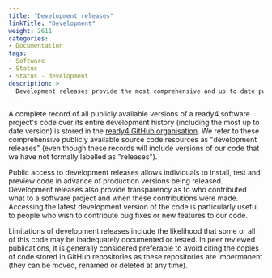 ```yaml
---
title: "Development releases"
linkTitle: "Development"
weight: 2611
categories: 
- Documentation
tags:
- Software
- Status
- Status - development
description: >
  Development releases provide the most comprehensive and up to date public record of a ready4 project's source code but may be poorly documented and tested.
---
```


A complete record of all publicly available versions of a ready4 software project's code over its entire development history (including the most up to date version) is stored in the [ready4 GitHub organisation](https://github.com/ready4-dev). We refer to these comprehensive publicly available source code resources as "development releases" (even though these records will include versions of our code that we have not formally labelled as "releases"). 

Public access to development releases allows individuals to install, test and preview code in advance of production versions being released. Development releases also provide transparency as to who contributed what to a software project and when these contributions were made. Accessing the latest development version of the code is particularly useful to people who wish to contribute bug fixes or new features to our code. 

Limitations of development releases include the likelihood that some or all of this code may be inadequately documented or tested. In peer reviewed publications, it is generally considered preferable to avoid citing the copies of code stored in GitHub repositories  as these repositories are impermanent (they can be moved, renamed or deleted at any time).

